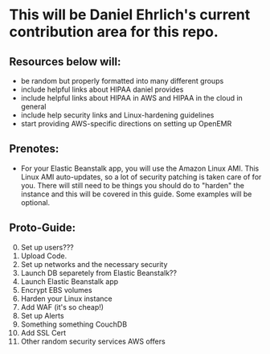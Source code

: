 # This will be Daniel Ehrlich's current contribution area for this repo.

## Resources below will:
- be random but properly formatted into many different groups
- include helpful links about HIPAA daniel provides
- include helpful links about HIPAA in AWS and HIPAA in the cloud in general
- include help security links and Linux-hardening guidelines
- start providing AWS-specific directions on setting up OpenEMR


## Prenotes:
- For your Elastic Beanstalk app, you will use the Amazon Linux AMI. This Linux AMI auto-updates, so a lot of security patching is taken care of for you. There will still need to be things you should do to "harden" the instance and this will be covered in this guide. Some examples will be optional.

## Proto-Guide:
0. Set up users???
1. Upload Code.
2. Set up networks and the necessary security
3. Launch DB separetely from Elastic Beanstalk??
4. Launch Elastic Beanstalk app
5. Encrypt EBS volumes
6. Harden your Linux instance
7. Add WAF (it's so cheap!)
8. Set up Alerts
9. Something something CouchDB
10. Add SSL Cert
11. Other random security services AWS offers

